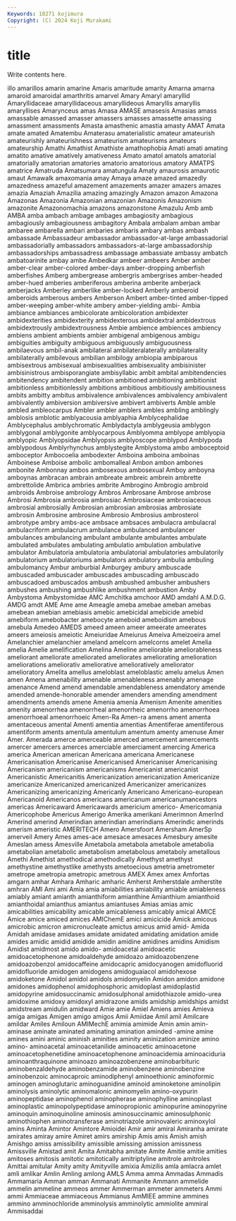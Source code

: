 ```yaml
---
Keywords: 18271 kojimura
Copyright: (C) 2024 Koji Murakami
---
```


# title

Write contents here.



illo amarillos amarin amarine Amaris amaritude amarity
Amarna amarna amaroid amaroidal amarthritis amarvel Amary Amaryl amaryllid Amaryllidaceae
amaryllidaceous amaryllideous Amaryllis amaryllis amaryllises Amarynceus amas Amasa AMASE amasesis
Amasias amass amassable amassed amasser amassers amasses amassette amassing amassment
amassments Amasta amasthenic amastia amasty AMAT Amata amate amated Amatembu
Amaterasu amaterialistic amateur amateurish amateurishly amateurishness amateurism amateurisms amateurs amateurship
Amathi Amathist Amathiste amathophobia Amati amati amating amatito amative amatively
amativeness Amato amatol amatols amatorial amatorially amatorian amatories amatorio amatorious
amatory AMATPS amatrice Amatruda Amatsumara amatungula Amaty amaurosis amaurotic amaut
Amawalk amaxomania amay Amaya amaze amazed amazedly amazedness amazeful amazement
amazements amazer amazers amazes amazia Amaziah Amazilia amazing amazingly Amazon
amazon Amazona Amazonas Amazonia Amazonian amazonian Amazonis Amazonism amazonite Amazonomachia
amazons amazonstone Amazulu Amb amb AMBA amba ambach ambage ambages
ambagiosity ambagious ambagiously ambagiousness ambagitory Ambala ambalam amban ambar ambaree
ambarella ambari ambaries ambaris ambary ambas ambash ambassade Ambassadeur ambassador
ambassador-at-large ambassadorial ambassadorially ambassadors ambassadors-at-large ambassadorship ambassadorships ambassadress ambassage ambassiate
ambassy ambatch ambatoarinite ambay ambe Ambedkar ambeer ambeers Amber amber
amber-clear amber-colored amber-days amber-dropping amberfish amberfishes Amberg ambergrease ambergris ambergrises
amber-headed amber-hued amberies amberiferous amberina amberite amberjack amberjacks Amberley amberlike
amber-locked Amberly amberoid amberoids amberous ambers Amberson Ambert amber-tinted amber-tipped
amber-weeping amber-white ambery amber-yielding ambi- Ambia ambiance ambiances ambicolorate ambicoloration
ambidexter ambidexterities ambidexterity ambidexterous ambidextral ambidextrous ambidextrously ambidextrousness Ambie ambience
ambiences ambiency ambiens ambient ambients ambier ambigenal ambigenous ambigu ambiguities
ambiguity ambiguous ambiguously ambiguousness ambilaevous ambil-anak ambilateral ambilateralaterally ambilaterality ambilaterally
ambilevous ambilian ambilogy ambiopia ambiparous ambisextrous ambisexual ambisexualities ambisexuality ambisinister
ambisinistrous ambisporangiate ambisyllabic ambit ambital ambitendencies ambitendency ambitendent ambition ambitioned
ambitioning ambitionist ambitionless ambitionlessly ambitions ambitious ambitiously ambitiousness ambits ambitty
ambitus ambivalence ambivalences ambivalency ambivalent ambivalently ambiversion ambiversive ambivert ambiverts
Amble amble ambled ambleocarpus Ambler ambler amblers ambles ambling amblingly
amblosis amblotic amblyacousia amblyaphia Amblycephalidae Amblycephalus amblychromatic Amblydactyla amblygeusia amblygon
amblygonal amblygonite amblyocarpous Amblyomma amblyope amblyopia amblyopic Amblyopsidae Amblyopsis amblyoscope
amblypod Amblypoda amblypodous Amblyrhynchus amblystegite Amblystoma ambo amboceptoid amboceptor Ambocoelia
ambodexter Amboina amboina amboinas Amboinese Amboise ambolic ambomalleal Ambon ambon
ambones ambonite Ambonnay ambos ambosexous ambosexual Amboy amboyna amboynas ambracan
ambrain ambreate ambreic ambrein ambrette ambrettolide Ambrica ambries ambrite Ambrogino
Ambrogio ambroid ambroids Ambroise ambrology Ambros Ambrosane Ambrose ambrose Ambrosi
Ambrosia ambrosia ambrosiac Ambrosiaceae ambrosiaceous ambrosial ambrosially Ambrosian ambrosian ambrosias
ambrosiate ambrosin Ambrosine ambrosine Ambrosio Ambrosius ambrosterol ambrotype ambry ambs-ace
ambsace ambsaces ambulacra ambulacral ambulacriform ambulacrum ambulance ambulanced ambulancer ambulances
ambulancing ambulant ambulante ambulantes ambulate ambulated ambulates ambulating ambulatio ambulation
ambulative ambulator Ambulatoria ambulatoria ambulatorial ambulatories ambulatorily ambulatorium ambulatoriums ambulators
ambulatory ambulia ambuling ambulomancy Ambur amburbial Amburgey ambury ambuscade ambuscaded
ambuscader ambuscades ambuscading ambuscado ambuscadoed ambuscados ambush ambushed ambusher ambushers
ambushes ambushing ambushlike ambushment ambustion Amby Ambystoma Ambystomidae AMC Amchitka
amchoor AMD amdahl A.M.D.G. AMDG amdt AME Ame ame Ameagle
ameba amebae ameban amebas amebean amebian amebiasis amebic amebicidal amebicide
amebid amebiform amebobacter amebocyte ameboid ameboidism amebous amebula Amedeo AMEDS
ameed ameen ameer ameerate ameerates ameers ameiosis ameiotic Ameiuridae Ameiurus
Ameiva Ameizoeira amel Amelanchier amelanchier ameland amelcorn amelcorns amelet Amelia
amelia Amelie amelification Amelina Ameline ameliorable ameliorableness ameliorant ameliorate ameliorated
ameliorates ameliorating amelioration ameliorations ameliorativ ameliorative amelioratively ameliorator amelioratory Amelita
amellus ameloblast ameloblastic amelu amelus Amen amen Amena amenability amenable
amenableness amenably amenage amenance Amend amend amendable amendableness amendatory amende
amended amende-honorable amender amenders amending amendment amendments amends amene Amenia
amenia Amenism Amenite amenities amenity amenorrhea amenorrheal amenorrheic amenorrho amenorrhoea
amenorrhoeal amenorrhoeic Amen-Ra Amen-ra amens ament amenta amentaceous amental Amenti
amentia amentias Amentiferae amentiferous amentiform aments amentula amentulum amentum amenty
amenuse Amer Amer. Amerada amerce amerceable amerced amercement amercements amercer
amercers amerces amerciable amerciament amercing America america American american Americana
americana Americanese Americanisation Americanise Americanised Americaniser Americanising Americanism americanism americanisms
Americanist americanist Americanistic Americanitis Americanization americanization Americanize americanize Americanized americanized
Americanizer americanizes Americanizing americanizing Americanly Americano Americano-european Americanoid Americanos americans
americanum americanumancestors americas Americaward Americawards americium americo- Americomania Americophobe Americus
Amerigo Amerika amerikani Amerimnon AmerInd Amerind amerind Amerindian amerindian amerindians
Amerindic amerinds amerism ameristic AMERITECH Amero Amersfoort Amersham AmerSp amerveil
Amery Ames ames-ace amesace amesaces Amesbury amesite Ameslan amess Amesville
Ametabola ametabola ametabole ametabolia ametabolian ametabolic ametabolism ametabolous ametaboly ametallous
Amethi Amethist amethodical amethodically Amethyst amethyst amethystine amethystlike amethysts ametoecious
ametria ametrometer ametrope ametropia ametropic ametrous AMEX Amex amex Amfortas
amgarn amhar Amhara Amharic amharic Amherst Amherstdale amherstite amhran AMI
Ami ami Amia amia amiabilities amiability amiable amiableness amiably amiant
amianth amianthiform amianthine Amianthium amianthoid amianthoidal amianthus amiantus amiantuses Amias
amias amic amicabilities amicability amicable amicableness amicably amical AMICE Amice
amice amiced amices AMIChemE amici amicicide Amick amicous amicrobic amicron
amicronucleate amictus amicus amid amid- Amida Amidah amidase amidases amidate
amidated amidating amidation amide amides amidic amidid amidide amidin amidine
amidines amidins Amidism Amidist amidmost amido amido- amidoacetal amidoacetic amidoacetophenone
amidoaldehyde amidoazo amidoazobenzene amidoazobenzol amidocaffeine amidocapric amidocyanogen amidofluorid amidofluoride amidogen
amidogens amidoguaiacol amidohexose amidoketone Amidol amidol amidols amidomyelin Amidon amidon
amidone amidones amidophenol amidophosphoric amidoplast amidoplastid amidopyrine amidosuccinamic amidosulphonal amidothiazole
amido-urea amidoxime amidoxy amidoxyl amidrazone amids amidship amidships amidst amidstream
amidulin amidward Amie amie Amiel Amiens amies Amieva amiga amigas
Amigen amigo amigos Amii Amiidae Amil amil Amilcare amildar Amiles
Amiloun AMIMechE amimia amimide Amin amin amin- aminase aminate aminated
aminating amination aminded -amine amine amines amini aminic aminish aminities
aminity aminization aminize amino amino- aminoacetal aminoacetanilide aminoacetic aminoacetone aminoacetophenetidine
aminoacetophenone aminoacidemia aminoaciduria aminoanthraquinone aminoazo aminoazobenzene aminobarbituric aminobenzaldehyde aminobenzamide aminobenzene
aminobenzine aminobenzoic aminocaproic aminodiphenyl aminoethionic aminoformic aminogen aminoglutaric aminoguanidine aminoid
aminoketone aminolipin aminolysis aminolytic aminomalonic aminomyelin amino-oxypurin aminopeptidase aminophenol aminopherase
aminophylline aminoplast aminoplastic aminopolypeptidase aminopropionic aminopurine aminopyrine aminoquin aminoquinoline aminosis
aminosuccinamic aminosulphonic aminothiophen aminotransferase aminotriazole aminovaleric aminoxylol amins Aminta Amintor
Amintore Amioidei Amir amir amiral Amiranha amirate amirates amiray amire
Amiret amirs amirship Amis amis Amish amish Amishgo amiss amissibility
amissible amissing amission amissness Amissville Amistad amit Amita Amitabha amitate
Amite Amitie amitie amities amitoses amitosis amitotic amitotically amitriptyline amitrole
amitroles Amittai amitular Amity amity Amityville amixia Amizilis amla amlacra
amlet amli amlikar Amlin Amling amlong AMLS Amma amma Ammadas
Ammadis Ammamaria Amman amman Ammanati Ammanite Ammann ammelide ammelin ammeline
ammeos ammer Ammerman ammeter ammeters Ammi ammi Ammiaceae ammiaceous Ammianus
AmMIEE ammine ammines ammino amminochloride amminolysis amminolytic ammiolite ammiral Ammisaddai
